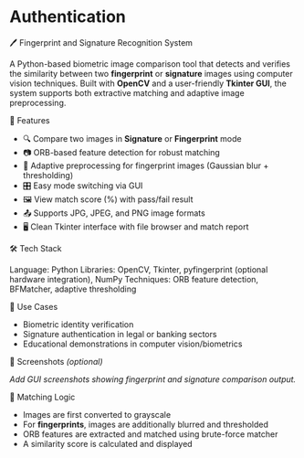 # Authentication
🖊️ Fingerprint and Signature Recognition System

A Python-based biometric image comparison tool that detects and verifies the similarity between two **fingerprint** or **signature** images using computer vision techniques. Built with **OpenCV** and a user-friendly **Tkinter GUI**, the system supports both extractive matching and adaptive image preprocessing.

 🚀 Features

* 🔍 Compare two images in **Signature** or **Fingerprint** mode
* 📷 ORB-based feature detection for robust matching
* 🧠 Adaptive preprocessing for fingerprint images (Gaussian blur + thresholding)
* 🎛️ Easy mode switching via GUI
* 🖼️ View match score (%) with pass/fail result
* 📤 Supports JPG, JPEG, and PNG image formats
* 🖥️ Clean Tkinter interface with file browser and match report

 🛠️ Tech Stack

Language: Python
Libraries: OpenCV, Tkinter, pyfingerprint (optional hardware integration), NumPy
Techniques: ORB feature detection, BFMatcher, adaptive thresholding

 📂 Use Cases

* Biometric identity verification
* Signature authentication in legal or banking sectors
* Educational demonstrations in computer vision/biometrics

 📸 Screenshots *(optional)*

*Add GUI screenshots showing fingerprint and signature comparison output.*

 🧪 Matching Logic

* Images are first converted to grayscale
* For **fingerprints**, images are additionally blurred and thresholded
* ORB features are extracted and matched using brute-force matcher
* A similarity score is calculated and displayed

